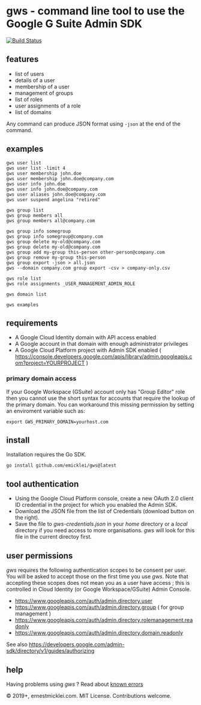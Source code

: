 # gws - command line tool to use the Google G Suite Admin SDK

[![Build Status](https://travis-ci.org/emicklei/gws.png)](https://travis-ci.org/emicklei/gws)

## features

- list of users
- details of a user
- membership of a user
- management of groups
- list of roles
- user assignments of a role
- list of domains

Any command can produce JSON format using `-json` at the end of the command.

## examples

    gws user list
    gws user list -limit 4
    gws user membership john.doe
    gws user membership john.doe@company.com
    gws user info john.doe
    gws user info john.doe@company.com
    gws user aliases john.doe@company.com
    gws user suspend angelina "retired"

    gws group list    
    gws group members all
    gws group members all@company.com

    gws group info somegroup
    gws group info somegroup@company.com
    gws group delete my-old@company.com
    gws group delete my-old@company.com
    gws group add my-group this-person other-person@company.com
    gws group remove my-group this-person
    gws group export -json > all.json    
    gws --domain company.com group export -csv > company-only.csv

    gws role list
    gws role assignments _USER_MANAGEMENT_ADMIN_ROLE
   
    gws domain list

    gws examples

## requirements

- A Google Cloud Identity domain with API access enabled
- A Google account in that domain with enough administrator privileges
- A Google Cloud Platform project with Admin SDK enabled ( https://console.developers.google.com/apis/library/admin.googleapis.com?project=YOURPROJECT )

### primary domain access

If your Google Workspace (GSuite) account only has "Group Editor" role then you cannot use the short syntax for accounts that require the lookup of the primary domain. You can workaround this missing permission by setting an enviroment variable such as:

    export GWS_PRIMARY_DOMAIN=yourhost.com

## install

Installation requires the Go SDK.

    go install github.com/emicklei/gws@latest 

## tool authentication

- Using the Google Cloud Platform console, create a new OAuth 2.0 client ID credential in the project for which you enabled the Admin SDK.
- Download the JSON file from the list of Credentials (download button on the right).
- Save the file to *gws-credentials.json* in your *home* directory or a *local* directory if you need access to more organisations. *gws* will look for this file in the current directoy first.

## user permissions

*gws* requires the following authentication scopes to be consent per user.
You will be asked to accept those on the first time you use *gws*.
Note that accepting these scopes does not mean you as a user have access ; this is controlled in Cloud Identity (or Google Workspace/GSuite) Admin Console.

- https://www.googleapis.com/auth/admin.directory.user
- https://www.googleapis.com/auth/admin.directory.group ( for group management )
- https://www.googleapis.com/auth/admin.directory.rolemanagement.readonly
- https://www.googleapis.com/auth/admin.directory.domain.readonly

See also https://developers.google.com/admin-sdk/directory/v1/guides/authorizing

## help

Having problems using *gws* ? Read about [known errors](/errors.md)

&copy; 2019+, ernestmicklei.com. MIT License. Contributions welcome.
